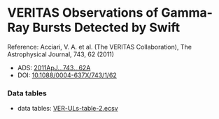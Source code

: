 # VERITAS Observations of Gamma-Ray Bursts Detected by Swift

Reference:
Acciari, V. A. et al. (The VERITAS Collaboration), The Astrophysical Journal, 743, 62 (2011)

- ADS: [2011ApJ...743...62A](http://adsabs.harvard.edu/abs/2011ApJ...743...62A)
- DOI: [10.1088/0004-637X/743/1/62](https://doi.org/10.1088/0004-637X/743/1/62)

### Data tables

- data tables: [VER-ULs-table-2.ecsv](VER-ULs-table-2.ecsv)  
